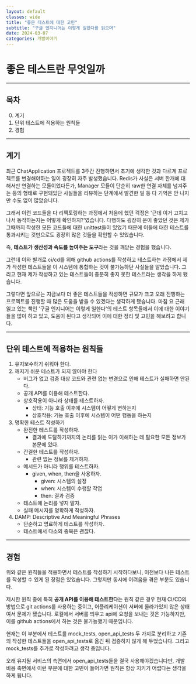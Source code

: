 ```yaml
---
layout: default
classes: wide
title: "좋은 테스트에 대한 고민"
subtitle: "구글 엔지니어는 이렇게 일한다를 읽으며"
date: 2024-03-07
categories: 개발이야기
---
```


# 좋은 테스트란 무엇일까

---

## 목차

0. 계기
1. 단위 테스트에 적용하는 원칙들
2. 경험

---

## 계기

최근 ChatApplication 프로젝트를 3주간 진행하면서 초기에 생각한 것과 다르게 프로젝트를 변경해야하는 일이 굉장히 자주 발생했습니다. Redis가 사실은 서버 한개에 대해서만 연결하는 모듈이었다든가, Manager 모듈이 단순히 raw한 연결 자체를 넘겨주는 등의 형태로 구현돼있단 사실들을 리뷰하는 단계에서 발견한 일 등 다 기억은 안 나지만 수도 없이 많았습니다.

그래서 이런 코드들을 다 리팩토링하는 과정에서 처음에 했던 걱정은 '근데 이거 고치고 나서 동작하는지는 어떻게 확인하지?'였습니다. 다행히도 굉장히 운이 좋았던 것은 제가 그때까지 작성한 모든 코드들에 대한 unittest들이 있었기 때문에 이들에 대한 테스트를 통과시키는 것만으로도 굉장히 많은 것들을 확인할 수 있었습니다.

즉, **테스트가 생산성과 속도를 높여주는 도구**라는 것을 깨닫는 경험을 했습니다.

그런데 이와 별개로 ci/cd를 위해 github actions를 작성하고 테스트하는 과정에서 제가 작성한 테스트들을 이 시스템에 통합하는 것이 불가능하단 사실들을 알았습니다. 그리고 현재 제가 작성하고 있는 테스트들이 충분히 좋지 못한 테스트라는 생각을 하게 됐습니다.

그렇다면 앞으로는 지금보다 더 좋은 테스트들을 작성하면 규모가 크고 오래 진행하는 프로젝트를 진행할 때 많은 도움을 받을 수 있겠다는 생각하게 됐습니다. 마침 요 근래 읽고 있는 책인 '구글 엔지니어는 이렇게 일한다'의 테스트 항목들에서 이에 대한 이야기들을 많이 하고 있고, 도움이 된다고 생각되어 이에 대한 정리 및 고민을 해보려고 합니다.

---

## 단위 테스트에 적용하는 원칙들

1. 유지보수하기 쉬워야 한다.
2. 깨지기 쉬운 테스트가 되지 않아야 한다
   - 버그가 없고 검증 대상 코드와 관련 없는 변경으로 인해 테스트가 실패하면 안된다.
   - 공개 API를 이용해 테스트한다.
   - 상호작용이 아니라 상태를 테스트하자.
     - 상태: 기능 호출 이후에 시스템이 어떻게 변하는지
     - 상호작용: 기능 호출 이후에 시스템이 어떤 행동을 하는지
3. 명확한 테스트 작성하기
   - 완전한 테스트를 작성하자.
     - 결과에 도달하기까지의 논리를 읽는 이가 이해하는 데 필요한 모든 정보가 본문에 있다.
   - 간결한 테스트를 작성하자.
     - 관련 없는 정보를 제거하자.
   - 메서드가 아니라 행위를 테스트하자.
     - given, when, then을 사용하자.
        - given: 시스템의 설정
        - when: 시스템이 수행할 작업
        - then: 결과 검증
    - 테스트에 논리를 넣지 말자.
    - 실패 메시지를 명확하게 작성하자.
4. DAMP: Descriptive And Meaningful Phrases
    - 단순하고 명료하게 테스트를 작성하자.
    - 테스트에서 다소의 중복은 괜찮다.

---

## 경험

위와 같은 원칙들을 적용하면서 테스트를 작성하기 시작하다보니, 이전보다 나은 테스트를 작성할 수 있게 된 장점은 있었습니다. 그렇지만 동시에 어려움을 겪은 부분도 있습니다.

제시한 원칙 중에 특히 **공개 API를 이용해 테스트한다**는 원칙 같은 경우 현재 CI/CD의 방법으로 git actions를 사용하는 중이고, 어플리케이션이 서버에 올라가있지 않은 상태여서 문제가 됐습니다. 로컬에서 서버를 띄우고 api에 요청을 보내는 것은 가능하지만, 이를 github actions에서 하는 것은 불가능했기 때문입니다.

현재는 이 부분에서 테스트를 mock_tests, open_api_tests 두 가지로 분리하고 기존의 작성한 테스트들을 open_api_tests로 옮긴 뒤 검증하지 않게 해 두었습니다. 그리고 mock_tests를 추가로 작성하려고 생각 중입니다.

오래 유지될 서비스의 측면에서 open_api_tests들을 결국 사용해야겠습니다만, 개발 비용 측면에서 이런 부분에 대한 고민이 들어가면 원칙은 항상 지키기 어렵다는 생각을 하게 됩니다.